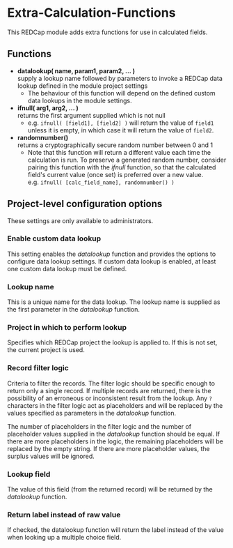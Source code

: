 # Extra-Calculation-Functions
This REDCap module adds extra functions for use in calculated fields.

## Functions
* **datalookup( name, param1, param2, ... )**<br>
  supply a lookup name followed by parameters to invoke a REDCap data lookup defined in the module
  project settings
  * The behaviour of this function will depend on the defined custom data lookups in the module
    settings.
* **ifnull( arg1, arg2, ... )**<br>
  returns the first argument supplied which is not null
  * e.g. `ifnull( [field1], [field2] )` will return the value of `field1` unless it is empty, in
    which case it will return the value of `field2`.
* **randomnumber()**<br>
  returns a cryptographically secure random number between 0 and 1
  * Note that this function will return a different value each time the calculation is run. To
    preserve a generated random number, consider pairing this function with the *ifnull* function,
    so that the calculated field's current value (once set) is preferred over a new value.
    <br>e.g. `ifnull( [calc_field_name], randomnumber() )`


## Project-level configuration options
These settings are only available to administrators.

### Enable custom data lookup
This setting enables the *datalookup* function and provides the options to configure data lookup
settings. If custom data lookup is enabled, at least one custom data lookup must be defined.

### Lookup name
This is a unique name for the data lookup. The lookup name is supplied as the first parameter in the
*datalookup* function.

### Project in which to perform lookup
Specifies which REDCap project the lookup is applied to. If this is not set, the current project is
used.

### Record filter logic
Criteria to filter the records. The filter logic should be specific enough to return only a single
record. If multiple records are returned, there is the possibility of an erroneous or inconsistent
result from the lookup. Any `?` characters in the filter logic act as placeholders and will be
replaced by the values specified as parameters in the *datalookup* function.

The number of placeholders in the filter logic and the number of placeholder values supplied in the
*datalookup* function should be equal. If there are more placeholders in the logic, the remaining
placeholders will be replaced by the empty string. If there are more placeholder values, the surplus
values will be ignored.

### Lookup field
The value of this field (from the returned record) will be returned by the *datalookup* function.

### Return label instead of raw value
If checked, the datalookup function will return the label instead of the value when looking up a
multiple choice field.
